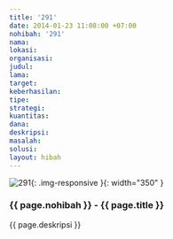 ```yaml
---
title: '291'
date: 2014-01-23 11:08:00 +07:00
nohibah: '291'
nama:
lokasi:
organisasi:
judul:
lama:
target:
keberhasilan:
tipe:
strategi:
kuantitas:
dana:
deskripsi:
masalah:
solusi:
layout: hibah
---
```


![291](/static/img/hibahcms/291.png){: .img-responsive }{: width="350" }

### {{ page.nohibah }} - {{ page.title }}

{{ page.deskripsi }}
